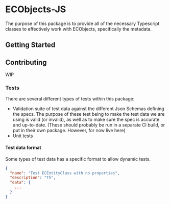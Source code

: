 # ECObjects-JS

The purpose of this package is to provide all of the necessary Typescript classes to effectively work with ECObjects, specifically the metadata.

## Getting Started

## Contributing

WIP

### Tests

There are several different types of tests within this package:
*  Validation suite of test data against the different Json Schemas defining the specs. The purpose of these test being to make the test data we are using is valid (or invalid), as well as to make sure the spec is accurate and up-to-date. (These should probably be run in a separate CI build, or put in their own package. However, for now live here)
*  Unit tests 

#### Test data format

Some types of test data has a specific format to allow dynamic tests. 

```json
{
  "name": "Test ECEntityClass with no properties",
  "description": "Th",
  "data": {
    ...
  }
}
``` 
